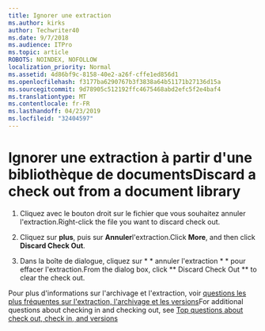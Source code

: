 ```yaml
---
title: Ignorer une extraction
ms.author: kirks
author: Techwriter40
ms.date: 9/7/2018
ms.audience: ITPro
ms.topic: article
ROBOTS: NOINDEX, NOFOLLOW
localization_priority: Normal
ms.assetid: 4d86bf9c-8158-40e2-a26f-cffe1ed856d1
ms.openlocfilehash: f3177ba6290767b3f3838a64b51171b27136d15a
ms.sourcegitcommit: 9d78905c512192ffc4675468abd2efc5f2e4baf4
ms.translationtype: MT
ms.contentlocale: fr-FR
ms.lasthandoff: 04/23/2019
ms.locfileid: "32404597"
---
```

# <a name="discard-a-check-out-from-a-document-library"></a><span data-ttu-id="731d7-102">Ignorer une extraction à partir d'une bibliothèque de documents</span><span class="sxs-lookup"><span data-stu-id="731d7-102">Discard a check out from a document library</span></span>

1. <span data-ttu-id="731d7-103">Cliquez avec le bouton droit sur le fichier que vous souhaitez annuler l'extraction.</span><span class="sxs-lookup"><span data-stu-id="731d7-103">Right-click the file you want to discard check out.</span></span>
    
2. <span data-ttu-id="731d7-104">Cliquez sur **plus**, puis sur **Annuler**l'extraction.</span><span class="sxs-lookup"><span data-stu-id="731d7-104">Click **More**, and then click **Discard Check Out**.</span></span> 
    
3. <span data-ttu-id="731d7-105">Dans la boîte de dialogue, cliquez sur \* \* annuler l'extraction \* \* pour effacer l'extraction.</span><span class="sxs-lookup"><span data-stu-id="731d7-105">From the dialog box, click \*\* Discard Check Out \*\* to clear the check out.</span></span> 
    
<span data-ttu-id="731d7-106">Pour plus d'informations sur l'archivage et l'extraction, voir [questions les plus fréquentes sur l'extraction, l'archivage et les versions](https://go.microsoft.com/fwlink/?linkid=2018786)</span><span class="sxs-lookup"><span data-stu-id="731d7-106">For additional questions about checking in and checking out, see [Top questions about check out, check in, and versions](https://go.microsoft.com/fwlink/?linkid=2018786)</span></span>
  


